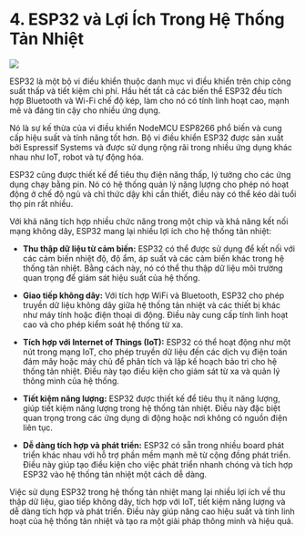 # 4. ESP32 và Lợi Ích Trong Hệ Thống Tản Nhiệt

![](../assets/images/chapter_intro/esp32.jpeg)

ESP32 là một bộ vi điều khiển thuộc danh mục vi điều khiển trên chip công suất thấp và tiết kiệm chi phí. Hầu hết tất cả các biến thể ESP32 đều tích hợp Bluetooth và Wi-Fi chế độ kép, làm cho nó có tính linh hoạt cao, mạnh mẽ và đáng tin cậy cho nhiều ứng dụng.

Nó là sự kế thừa của vi điều khiển NodeMCU ESP8266 phổ biến và cung cấp hiệu suất và tính năng tốt hơn. Bộ vi điều khiển ESP32 được sản xuất bởi Espressif Systems và được sử dụng rộng rãi trong nhiều ứng dụng khác nhau như IoT, robot và tự động hóa.

ESP32 cũng được thiết kế để tiêu thụ điện năng thấp, lý tưởng cho các ứng dụng chạy bằng pin. Nó có hệ thống quản lý năng lượng cho phép nó hoạt động ở chế độ ngủ và chỉ thức dậy khi cần thiết, điều này có thể kéo dài tuổi thọ pin rất nhiều.

Với khả năng tích hợp nhiều chức năng trong một chip và khả năng kết nối mạng không dây, ESP32 mang lại nhiều lợi ích cho hệ thống tản nhiệt:

- **Thu thập dữ liệu từ cảm biến:** ESP32 có thể được sử dụng để kết nối với các cảm biến nhiệt độ, độ ẩm, áp suất và các cảm biến khác trong hệ thống tản nhiệt. Bằng cách này, nó có thể thu thập dữ liệu môi trường quan trọng để giám sát hiệu suất của hệ thống.

- **Giao tiếp không dây:** Với tích hợp WiFi và Bluetooth, ESP32 cho phép truyền dữ liệu không dây giữa hệ thống tản nhiệt và các thiết bị khác như máy tính hoặc điện thoại di động. Điều này cung cấp tính linh hoạt cao và cho phép kiểm soát hệ thống từ xa.

- **Tích hợp với Internet of Things (IoT):** ESP32 có thể hoạt động như một nút trong mạng IoT, cho phép truyền dữ liệu đến các dịch vụ điện toán đám mây hoặc máy chủ để phân tích và lập kế hoạch bảo trì cho hệ thống tản nhiệt. Điều này tạo điều kiện cho giám sát từ xa và quản lý thông minh của hệ thống.

- **Tiết kiệm năng lượng:** ESP32 được thiết kế để tiêu thụ ít năng lượng, giúp tiết kiệm năng lượng trong hệ thống tản nhiệt. Điều này đặc biệt quan trọng trong các ứng dụng di động hoặc nơi không có nguồn điện liên tục.

- **Dễ dàng tích hợp và phát triển:** ESP32 có sẵn trong nhiều board phát triển khác nhau với hỗ trợ phần mềm mạnh mẽ từ cộng đồng phát triển. Điều này giúp tạo điều kiện cho việc phát triển nhanh chóng và tích hợp ESP32 vào hệ thống tản nhiệt một cách dễ dàng.

Việc sử dụng ESP32 trong hệ thống tản nhiệt mang lại nhiều lợi ích về thu thập dữ liệu, giao tiếp không dây, tích hợp với IoT, tiết kiệm năng lượng và dễ dàng tích hợp và phát triển. Điều này giúp nâng cao hiệu suất và tính linh hoạt của hệ thống tản nhiệt và tạo ra một giải pháp thông minh và hiệu quả.
